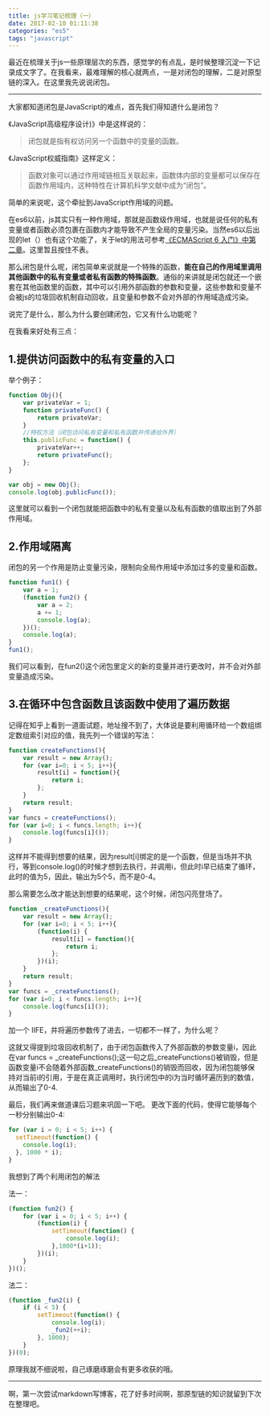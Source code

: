 ```yaml
---
title: js学习笔记梳理（一）
date: 2017-02-10 01:11:38
categories: "es5"
tags: "javascript"
---
```



最近在梳理关于js一些原理层次的东西，感觉学的有点乱，是时候整理沉淀一下记录成文字了。在我看来，最难理解的核心就两点，一是对闭包的理解，二是对原型链的深入。在这里我先说说闭包。

---

大家都知道闭包是JavaScript的难点，首先我们得知道什么是闭包？

《JavaScript高级程序设计)》中是这样说的：
>闭包就是指有权访问另一个函数中的变量的函数。

《JavaScript权威指南》这样定义：
>函数对象可以通过作用域链相互关联起来，函数体内部的变量都可以保存在函数作用域内，这种特性在计算机科学文献中成为“闭包”。

简单的来说呢，这个牵扯到JavaScript作用域的问题。

在es6以前，js其实只有一种作用域，那就是函数级作用域，也就是说任何的私有变量或者函数必须包裹在函数内才能导致不产生全局的变量污染。当然es6以后出现的let（）也有这个功能了，关于let的用法可参考[《ECMAScript 6 入门》中第二章](http://es6.ruanyifeng.com/#docs/let)。这里暂且按住不表。

那么闭包是什么呢，闭包简单来说就是一个特殊的函数，**能在自己的作用域里调用其他函数中的私有变量或者私有函数的特殊函数**。通俗的来讲就是闭包就还一个嵌套在其他函数里的函数，其中可以引用外部函数的参数和变量，这些参数和变量不会被js的垃圾回收机制自动回收，且变量和参数不会对外部的作用域造成污染。

说完了是什么，那么为什么要创建闭包，它又有什么功能呢？

在我看来好处有三点：

1.提供访问函数中的私有变量的入口
---

举个例子：

```javascript
function Obj(){
    var privateVar = 1;
    function privateFunc() {
        return privateVar;
    }
    //特权方法（闭包访问私有变量和私有函数并传递给外界）
    this.publicFunc = function() {
        privateVar++;
        return privateFunc();
    };
}

var obj = new Obj();
console.log(obj.publicFunc());
```

这里就可以看到一个闭包就能把函数中的私有变量以及私有函数的值取出到了外部作用域。

2.作用域隔离
---

闭包的另一个作用是防止变量污染，限制向全局作用域中添加过多的变量和函数。

```javascript
function fun1() {
    var a = 1;
    (function fun2() {
        var a = 2;
        a += 1;
        console.log(a);
    })();
    console.log(a);
}
fun1();
```

我们可以看到，在fun2()这个闭包里定义的新的变量并进行更改时，并不会对外部变量造成污染。

3.在循环中包含函数且该函数中使用了遍历数据
---

记得在知乎上看到一道面试题，地址搜不到了，大体说是要利用循环给一个数组绑定数组索引对应的值，我先列一个错误的写法：

```javascript
function createFunctions(){
    var result = new Array();
    for (var i=0; i < 5; i++){
        result[i] = function(){
            return i;
        };
    }
    return result;
}
var funcs = createFunctions();
for (var i=0; i < funcs.length; i++){
    console.log(funcs[i]());
}
```

这样并不能得到想要的结果，因为result[i]绑定的是一个函数，但是当场并不执行，等到console.log()的时候才想到去执行，并调用i，但此时i早已结束了循环，此时的值为5，因此，输出为5个5，而不是0-4。

那么需要怎么改才能达到想要的结果呢，这个时候，闭包闪亮登场了。

```javascript
function _createFunctions(){
    var result = new Array();
    for (var i=0; i < 5; i++){
        (function(i) {
            result[i] = function(){
                return i;
            };
        })(i);
    }
    return result;
}
var funcs = _createFunctions();
for (var i=0; i < funcs.length; i++){
    console.log(funcs[i]());
}
```

加一个 IIFE，并将遍历参数传了进去，一切都不一样了，为什么呢？

这就又得提到垃圾回收机制了，由于闭包函数传入了外部函数的参数变量i，因此在var funcs = \_createFunctions();这一句之后\_createFunctions()被销毁，但是函数变量i不会随着外部函数_createFunctions()的销毁而回收，因为闭包能够保持对当前i的引用，于是在真正调用时，执行闭包中的i为当时循环遍历到的数值，从而输出了0-4.

最后，我们再来做道课后习题来巩固一下吧。
更改下面的代码，使得它能够每个一秒分别输出0-4:

```javascript
for (var i = 0; i < 5; i++) {
  setTimeout(function() {
    console.log(i);
  }, 1000 * i);
}
```

我想到了两个利用闭包的解法

法一：

```javascript
(function fun2() {
    for (var i = 0; i < 5; i++) {
        (function(i) {
            setTimeout(function() {
                console.log(i);
            },1000*(i+1));
        })(i);
    }
})();
```

法二：

```javascript
(function _fun2(i) {
    if (i < 5) {
        setTimeout(function() {
            console.log(i);
            _fun2(++i);
        }, 1000);
    }
})(0);
```

原理我就不细说啦，自己琢磨琢磨会有更多收获的哦。

---

啊，第一次尝试markdown写博客，花了好多时间啊，那原型链的知识就留到下次在整理吧。
